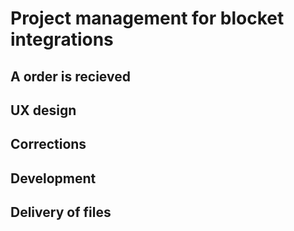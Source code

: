 # Project management for blocket integrations

## A order is recieved

## UX design

## Corrections

## Development

## Delivery of files

